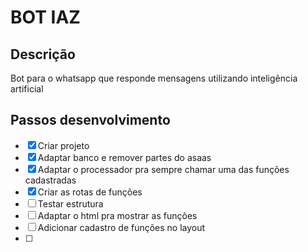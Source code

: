 # BOT IAZ

## Descrição

Bot para o whatsapp que responde mensagens utilizando inteligência artificial

## Passos desenvolvimento

- [x] Criar projeto
- [x] Adaptar banco e remover partes do asaas
- [x] Adaptar o processador pra sempre chamar uma das funções cadastradas
- [x] Criar as rotas de funções
- [ ] Testar estrutura
- [ ] Adaptar o html pra mostrar as funções
- [ ] Adicionar cadastro de funções no layout
- [ ] 